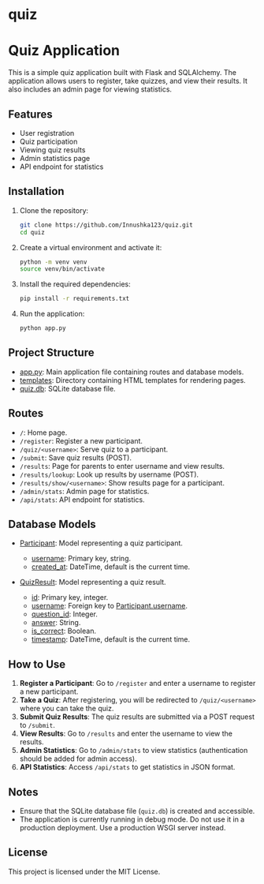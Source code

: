# quiz

# Quiz Application

This is a simple quiz application built with Flask and SQLAlchemy. The application allows users to register, take quizzes, and view their results. It also includes an admin page for viewing statistics.

## Features

- User registration
- Quiz participation
- Viewing quiz results
- Admin statistics page
- API endpoint for statistics

## Installation

1. Clone the repository:
    ```sh
    git clone https://github.com/Innushka123/quiz.git
    cd quiz
    ```

2. Create a virtual environment and activate it:
    ```sh
    python -m venv venv
    source venv/bin/activate
    ```

3. Install the required dependencies:
    ```sh
    pip install -r requirements.txt
    ```

4. Run the application:
    ```sh
    python app.py
    ```

## Project Structure

- [app.py](http://_vscodecontentref_/1): Main application file containing routes and database models.
- [templates](http://_vscodecontentref_/2): Directory containing HTML templates for rendering pages.
- [quiz.db](http://_vscodecontentref_/3): SQLite database file.

## Routes

- `/`: Home page.
- `/register`: Register a new participant.
- `/quiz/<username>`: Serve quiz to a participant.
- `/submit`: Save quiz results (POST).
- `/results`: Page for parents to enter username and view results.
- `/results/lookup`: Look up results by username (POST).
- `/results/show/<username>`: Show results page for a participant.
- `/admin/stats`: Admin page for statistics.
- `/api/stats`: API endpoint for statistics.

## Database Models

- [Participant](http://_vscodecontentref_/4): Model representing a quiz participant.
    - [username](http://_vscodecontentref_/5): Primary key, string.
    - [created_at](http://_vscodecontentref_/6): DateTime, default is the current time.

- [QuizResult](http://_vscodecontentref_/7): Model representing a quiz result.
    - [id](http://_vscodecontentref_/8): Primary key, integer.
    - [username](http://_vscodecontentref_/9): Foreign key to [Participant.username](http://_vscodecontentref_/10).
    - [question_id](http://_vscodecontentref_/11): Integer.
    - [answer](http://_vscodecontentref_/12): String.
    - [is_correct](http://_vscodecontentref_/13): Boolean.
    - [timestamp](http://_vscodecontentref_/14): DateTime, default is the current time.

## How to Use

1. **Register a Participant**: Go to `/register` and enter a username to register a new participant.
2. **Take a Quiz**: After registering, you will be redirected to `/quiz/<username>` where you can take the quiz.
3. **Submit Quiz Results**: The quiz results are submitted via a POST request to `/submit`.
4. **View Results**: Go to `/results` and enter the username to view the results.
5. **Admin Statistics**: Go to `/admin/stats` to view statistics (authentication should be added for admin access).
6. **API Statistics**: Access `/api/stats` to get statistics in JSON format.

## Notes

- Ensure that the SQLite database file (`quiz.db`) is created and accessible.
- The application is currently running in debug mode. Do not use it in a production deployment. Use a production WSGI server instead.

## License

This project is licensed under the MIT License.

